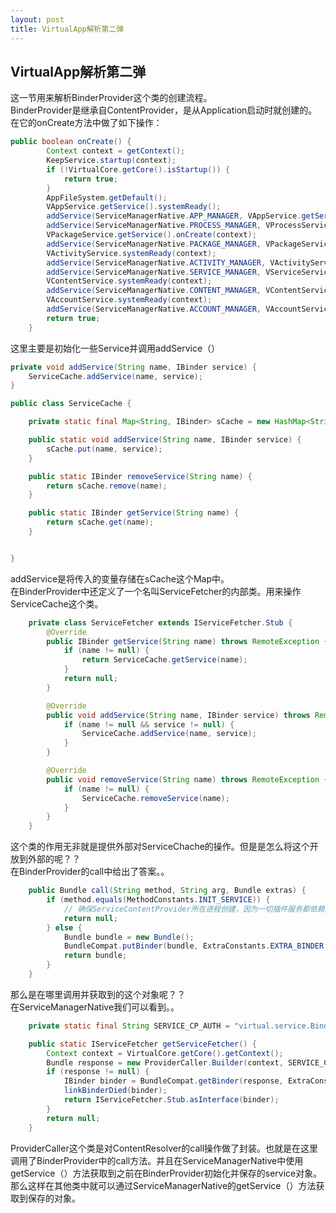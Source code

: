 ```yaml
---
layout: post
title: VirtualApp解析第二弹
---
```


## VirtualApp解析第二弹

这一节用来解析BinderProvider这个类的创建流程。  
BinderProvider是继承自ContentProvider，是从Application启动时就创建的。  
在它的onCreate方法中做了如下操作：  


```java
public boolean onCreate() {
        Context context = getContext();
        KeepService.startup(context);
        if (!VirtualCore.getCore().isStartup()) {
            return true;
        }
        AppFileSystem.getDefault();
        VAppService.getService().systemReady();
        addService(ServiceManagerNative.APP_MANAGER, VAppService.getService());
        addService(ServiceManagerNative.PROCESS_MANAGER, VProcessService.getService());
        VPackageService.getService().onCreate(context);
        addService(ServiceManagerNative.PACKAGE_MANAGER, VPackageService.getService());
        VActivityService.systemReady(context);
        addService(ServiceManagerNative.ACTIVITY_MANAGER, VActivityService.getService());
        addService(ServiceManagerNative.SERVICE_MANAGER, VServiceService.getService());
        VContentService.systemReady(context);
        addService(ServiceManagerNative.CONTENT_MANAGER, VContentService.getService());
        VAccountService.systemReady(context);
        addService(ServiceManagerNative.ACCOUNT_MANAGER, VAccountService.getSingleton());
        return true;
    }
```


这里主要是初始化一些Service并调用addService（） 


```java  
private void addService(String name, IBinder service) {
	ServiceCache.addService(name, service);
}

```

```java
public class ServiceCache {

    private static final Map<String, IBinder> sCache = new HashMap<String, IBinder>(5);

    public static void addService(String name, IBinder service) {
        sCache.put(name, service);
    }

    public static IBinder removeService(String name) {
        return sCache.remove(name);
    }

    public static IBinder getService(String name) {
        return sCache.get(name);
    }


}
```


addService是将传入的变量存储在sCache这个Map中。  
在BinderProvider中还定义了一个名叫ServiceFetcher的内部类。用来操作ServiceCache这个类。  


```java
    private class ServiceFetcher extends IServiceFetcher.Stub {
        @Override
        public IBinder getService(String name) throws RemoteException {
            if (name != null) {
                return ServiceCache.getService(name);
            }
            return null;
        }

        @Override
        public void addService(String name, IBinder service) throws RemoteException {
            if (name != null && service != null) {
                ServiceCache.addService(name, service);
            }
        }

        @Override
        public void removeService(String name) throws RemoteException {
            if (name != null) {
                ServiceCache.removeService(name);
            }
        }
    }
```


这个类的作用无非就是提供外部对ServiceChache的操作。但是是怎么将这个开放到外部的呢？？  
在BinderProvider的call中给出了答案。。  


```java
    public Bundle call(String method, String arg, Bundle extras) {
        if (method.equals(MethodConstants.INIT_SERVICE)) {
            // 确保ServiceContentProvider所在进程创建，因为一切插件服务都依赖这个桥梁。
            return null;
        } else {
            Bundle bundle = new Bundle();
            BundleCompat.putBinder(bundle, ExtraConstants.EXTRA_BINDER, mServiceFetcher);
            return bundle;
        }
    }
```


那么是在哪里调用并获取到的这个对象呢？？  
在ServiceManagerNative我们可以看到。。  


```java
	private static final String SERVICE_CP_AUTH = "virtual.service.BinderProvider";

	public static IServiceFetcher getServiceFetcher() {
		Context context = VirtualCore.getCore().getContext();
		Bundle response = new ProviderCaller.Builder(context, SERVICE_CP_AUTH).methodName("@").call();
		if (response != null) {
			IBinder binder = BundleCompat.getBinder(response, ExtraConstants.EXTRA_BINDER);
			linkBinderDied(binder);
			return IServiceFetcher.Stub.asInterface(binder);
		}
		return null;
	}
```


ProviderCaller这个类是对ContentResolver的call操作做了封装。也就是在这里调用了BinderProvider中的call方法。并且在ServiceManagerNative中使用getService（）方法获取到之前在BinderProvider初始化并保存的service对象。  
那么这样在其他类中就可以通过ServiceManagerNative的getService（）方法获取到保存的对象。
